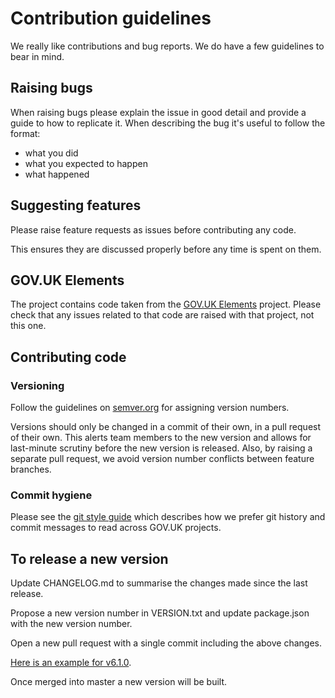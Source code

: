 # Contribution guidelines

We really like contributions and bug reports.
We do have a few guidelines to bear in mind.

## Raising bugs

When raising bugs please explain the issue in good detail and provide a guide to how to replicate it.
When describing the bug it's useful to follow the format:

- what you did
- what you expected to happen
- what happened

## Suggesting features

Please raise feature requests as issues before contributing any code.

This ensures they are discussed properly before any time is spent on them.

## GOV.UK Elements

The project contains code taken from the [GOV.UK Elements](https://github.com/alphagov/govuk_elements/) project.
Please check that any issues related to that code are raised with that project, not this one.

## Contributing code

### Versioning

Follow the guidelines on [semver.org](http://semver.org/) for assigning version
numbers.

Versions should only be changed in a commit of their own, in a pull request of
their own. This alerts team members to the new version and allows for
last-minute scrutiny before the new version is released. Also, by raising a
separate pull request, we avoid version number conflicts between feature
branches.

### Commit hygiene

Please see the [git style guide](https://github.com/alphagov/styleguides/blob/master/git.md)
which describes how we prefer git history and commit messages to read across GOV.UK projects.

## To release a new version

Update CHANGELOG.md to summarise the changes made since the last release.

Propose a new version number in VERSION.txt and update package.json with the new version number.

Open a new pull request with a single commit including the above changes.

[Here is an example for v6.1.0](https://github.com/alphagov/govuk_prototype_kit/commit/53e36d79a994ce3649b53f4008370cd75068c27c).

Once merged into master a new version will be built.
